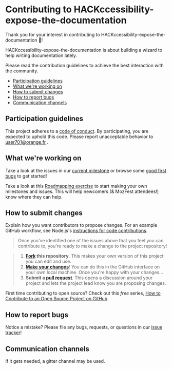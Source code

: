 # Contributing to HACKccessibility-expose-the-documentation

Thank you for your interest in contributing to HACKccessibility-expose-the-documentation :tada:! 

HACKccessibility-expose-the-documentation is about building a wizard to help writing documentation lately.

Please read the contribution guidelines to achieve the best interaction with the community.

* [Participation guidelines](#participation-guidelines)
* [What we're working on](#what-were-working-on)
* [How to submit changes](#how-to-submit-changes)
* [How to report bugs](#how-to-report-bugs)
* [Communication channels](#communication-channels)

## Participation guidelines

This project adheres to a [code of conduct](CODE_OF_CONDUCT.md). By participating, you are expected to uphold this code. Please report unacceptable behavior to user701@orange.fr .

## What we're working on

Take a look at the issues in our [current milestone](https://gitlab.com/jibe-b/HACKccessibility-expose-the-documentation/milestone/1) or browse some [good first bugs](https://gitlab.com/jibe-b/HACKccessibility-expose-the-documentation/issues) to get started!

Take a look at this [Roadmapping exercise](http://mozillascience.github.io/working-open-workshop/roadmapping/) to start making your own milestones and issues. This will help newcomers (& MozFest attendees!) know where they can help.

## How to submit changes

Explain how you want contributors to propose changes. For an example GitHub workflow, see Node.js's [instructions for code contributions](https://github.com/nodejs/node/blob/master/CONTRIBUTING.md#code-contributions).

> Once you've identified one of the issues above that you feel you can contribute to, you're ready to make a change to the project repository!
 
> 1. **[Fork](https://help.github.com/articles/fork-a-repo/) this repository**. This makes your own version of this project you can edit and use.
> 2. **[Make your changes](https://guides.github.com/activities/forking/#making-changes)**! You can do this in the GitHub interface on your own local machine. Once you're happy with your changes...
> 3. **Submit a [pull request](https://help.github.com/articles/proposing-changes-to-a-project-with-pull-requests/)**. This opens a discussion around your project and lets the project lead know you are proposing changes.

First time contributing to open source? Check out this *free* series, [How to Contribute to an Open Source Project on GitHub](https://egghead.io/series/how-to-contribute-to-an-open-source-project-on-github).

## How to report bugs

 Notice a mistake? Please file any bugs, requests, or questions in our [issue tracker](https://gitlab.com/jibe-b/HACKccessibility-expose-the-documentation/issues)!

## Communication channels

If it gets needed, a gitter channel may be used.
